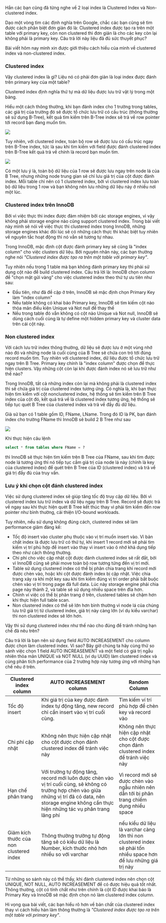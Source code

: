 Hẳn các bạn cũng đã từng nghe về 2 loại index là Clustered Index và Non-clustered index.

Dạo một vòng tìm các định nghĩa trên Google, chắc các bạn cũng sẽ tìm được cách phân biệt đơn giản đó là: Clustered index được tạo ra trên một table với primary key, còn non clustered thì đơn giản là cho các key còn lại không phải là primary key. Câu trả lời này liệu đã đủ sức thuyết phục? 

Bài viết hôm nay mình xin được giới thiệu cách hiểu của mình về clustered index và non-clustered index.

### Clustered index

Vậy clustered index là gì? Liệu nó có phải đơn giản là loại index được đánh trên primary key của một table?

Clustered index định nghĩa thứ tự mà dữ liệu được lưu trữ vật lý trong một bảng.

Hiểu một cách thông thường, khi bạn đánh index cho 1 trường trong tables, các giá trị của trường đó sẽ được tổ chức lưu trữ có cấu trúc (thông thường sẽ sử dụng B-Tree), kết quả tìm kiếm trên B-Tree index sẽ trả về row pointer tới record bạn đang muốn tìm. 

![](https://images.viblo.asia/ee93e8f4-a26a-4b15-bef5-a42130f4a47c.png)

Tuy nhiên, với clustered index, toàn bộ row sẽ được lưu có cấu trúc ngay trên B-Tree index, tức là sau khi tìm kiếm với field được đánh clustered index trên B-Tree kết quả trả về chính là record bạn muốn tìm.

![](https://images.viblo.asia/f5a1a940-32f7-4856-b8ba-d5c28c071c26.jpeg)

Có một lưu ý là, toàn bộ dữ liệu của 1 row sẽ được lưu ngay trên node lá của B Tree, nhưng những node trung gian sẽ chỉ lưu giá trị của cột được đánh index. Mỗi table chỉ nên có 1 clustered index, bởi vì clustered index lưu toàn bộ dữ liệu trong 1 row và bạn không nên lưu những dữ liệu này ở nhiều nơi một lúc.

### Clustered index trên InnoDB

Bởi vì việc thực thi index được đảm nhiệm bởi các storage engines, vì vậy không phải storage engine nào cũng support clustered index. Trong bài viết này mình sẽ nói về việc thực thi clustered index trong InnoDB, những storage engines khác đôi lúc sẽ có những cách thực thi khác biệt tuy nhiên về nguyên tắc hoạt động thì nó vẫn sẽ tương tự nhau.

Trong InnoDB, mặc định cột được đánh primary key sẽ cũng là "index column" cho việc clusters dữ liệu. Bởi nguyên nhân này, các bạn thường nghe nói *"Clustered index được tạo ra trên một table với primary key"*. 

Tuy nhiên nếu trong 1 table mà bạn không đánh primary key thì phải sử dụng cột nào để build clustered index. Câu trả lời là: InnoDB chọn column để "chọn mặt gửi vàng" cho việc clustered index theo thứ tự ưu tiên như sau:

* Đầu tiên, như đã đề cập ở trên, InnoDB sẽ mặc định chọn Primary Key làm "index column"
* Nếu table không có khai báo Primary key, InnoDB sẽ tìm kiếm cột nào thỏa mãn điều kiện Unique và Not null để thay thế
* Nếu trong table đó vẫn không có cột nào Unique và Not null, InnoDB sẽ dùng cách cuối cùng là tự define một hidden primary key và cluster data trên cái cột này.

### Non clustered index

Với cách lưu trữ index thông thường, dữ liệu sẽ được lưu ở một vùng nhớ nào đó và những node lá cuối cùng của B Tree sẽ chứa con trỏ tới đúng record muốn tìm. Tuy nhiên với clustered index, dữ liệu được tổ chức lưu trữ ngay trên B Tree. Primary key chính là "index column" được chọn để thực hiện clusters. Vậy những cột còn lại khi được đánh index nó sẽ lưu trữ như thế nào?

Trong InnoDB, tất cả những index còn lại mà không phải là clustered index thì sẽ chứa giá trị của clustered index tương ứng. Có nghĩa là, khi bạn thực hiện tìm kiếm với cột nonclustered index, hệ thống sẽ tìm kiếm trên B Tree index của cột đó, kết quả trả về là clustered index tương ứng, hệ thống sẽ tiếp tục quét B Tree của clustered index và trả về đầy đủ dữ liệu.

Giả sử bạn có 1 table gồm ID, FName, LName. Trong đó ID là PK, bạn đánh index cho trường FName thì InnoDB sẽ build 2 B Tree như sau

![](https://images.viblo.asia/9a6e80ee-c2fc-4942-8d9e-760b7edde7b1.png)

Khi thực hiện câu lệnh 

```sql
select * from tables where FName = ?
```

thì InnoDB sẽ thực hiện tìm kiếm trên B Tree của FName, sau khi tìm được node lá tương ứng thì nó tiếp tục cầm giá trị của node lá này (chính là key của clustered index) để quét trên B Tree của ID (clustered index) và trả về giá trị đầy đủ của truy vấn.

### Lưu ý khi chọn cột đánh clustered index

Việc sử dụng clustered index sẽ giúp tăng tốc độ truy cập dữ liệu. Bởi vì clustered index lưu trữ index và dữ liệu ngay trên B Tree. Record sẽ được trả về ngay sau khi thực hiện quét B Tree kết thúc thay vì phải tìm kiếm đến row pointer như bình thường, cải thiện I/O-bound workloads.

Tuy nhiên, nếu sử dụng không đúng cách, clustered index sẽ làm performance giảm đáng kế:

* Tốc độ insert vào cluster phụ thuộc vào vị trí muốn insert vào. Vì bản chất index là được lưu trữ có thứ tự, khi insert 1 record mới sẽ phải tìm kiếm vị trí phù hợp để insert vào thay vì insert vào ô nhớ khả dụng tiếp theo như cách thông thường.
* Chi phí cho việc cập nhật cột được đánh clustered index sẽ rất đắt, bởi vì InnoDB cũng sẽ phải move toàn bộ row tương tứng đến vị trí mới.
* Table sử dụng clustered index có thể bị phân chia trang khi record mới được chèn vào, hoặc khi cột được đánh index bị cập nhật. Việc chia trang xảy ra khi một key sau khi tìm kiếm đúng vị trí order phải bắt buộc chèn vào vị trí trong page đã full data. Lúc này storage engine phải chia page này thành 2, và table sẽ sử dụng nhiều space trên đĩa hơn.
* Chính ví việc có thể bị phân trang ở trên, clustered tables sẽ chậm hơn khi thực hiện full table scan.
* Non clustered index có thể sẽ lớn hơn bình thường vì node lá của chúng lưu trữ giá trị từ clustered index, giá trị này càng lớn (ví dụ kiểu varchar) thì non clustered index sẽ lớn hơn.

Vậy thì sử dụng clustered index như thế nào cho đúng để tránh những hạn chế đã nêu trên? 

Câu trả lời là bạn nên sử dụng field AUTO INCREASEMENT cho column được chọn làm clustered index. Vì sao? Bây giờ chúng ta hãy cùng thử so sánh việc chọn 1 field AUTO INCREASEMENT và một field có giá trị ngẫu nhiên thỏa mãn UNIQUE và NOT NULL (ví dụ UUID) làm clustered index và cùng phân tích performance của 2 trường hợp này tương ứng với những hạn chế nêu ở trên.

| Clustered index column | AUTO INCREASEMENT column | Random Column |
| -------- | -------- | -------- |
| Tốc độ insert  | Khi giá trị của key được đánh index tự động tăng,  new record chỉ cần insert vào vị trí cuối cùng. | Tìm kiếm ví trí phù hợp để chèn key và record vào  |
| Chi phí cập nhật | Không nên thực hiện cập nhật cho cột được chọn đánh clustered index để tránh việc này | Không nên thực hiện cập nhật cho cột được chọn đánh clustered index để tránh việc này |
| Hạn chế phân trang | Với trường tự động tăng, record mới luôn được chèn vào vị trí cuối cùng, sẽ không có trường hợp chèn vào giữa những vị trí đã có data, nên storage engine không cần thực hiện những tác vụ phân trang lãng phí | Vì record mới sẽ được chèn vào ngẫu nhiên nên dẫn tới bị phân trang chiếm dụng nhiều space |
|Giảm kích thước của non clustered index| Thông thường trường tự động tăng sẽ có kiểu dữ liệu là Number, kích thước nhỏ hơn nhiều so với varchar | nếu kiểu dữ liệu là varchar càng lớn thì non clustered index sẽ phải tốn nhiều space hơn để lưu những giá trị này |

Từ những so sánh này có thể thấy, khi đánh clustered index nên chọn cột UNIQUE, NOT NULL, AUTO INCREASEMENT để có được hiệu quả tốt nhất. Thông thường, cột có tính chất như trên chính là cột ID được khai báo là Primary Key và InnoDB sẽ mặc định chọn nó làm clustered index column.

Hi vọng qua bài viết, các bạn hiểu rõ hơn về bản chất của clustered index thay vì cách hiểu hàn lâm thông thường là *"Clustered index được tạo ra trên một table với primary key"*.
